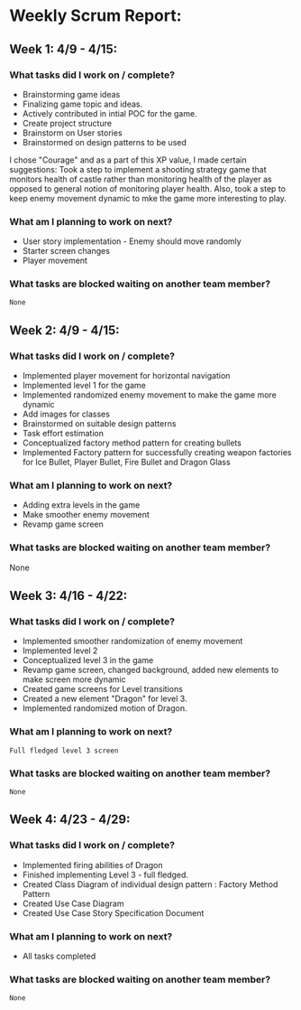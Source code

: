 
# Weekly Scrum Report:

## Week 1: 4/9 - 4/15:
### What tasks did I work on / complete?

 -  Brainstorming game ideas
 -  Finalizing game topic and ideas. 
 -  Actively contributed in intial POC for the game.
 -  Create project structure
 -  Brainstorm on User stories
 -  Brainstormed on design patterns to be used
 
I chose "Courage" and as a part of this XP value, I made certain suggestions:
Took a step to implement a shooting strategy game that monitors health of castle rather than monitoring health of the player as opposed to general notion of monitoring player health. Also, took a step to keep enemy movement dynamic to mke the game more interesting to play.

### What am I planning to work on next?
 -  User story implementation - Enemy should move randomly
 -  Starter screen changes
 -  Player movement

### What tasks are blocked waiting on another team member?
    None

## Week 2: 4/9 - 4/15:
### What tasks did I work on / complete?

 - Implemented player movement for horizontal navigation
 - Implemented level 1 for the game
 - Implemented randomized enemy movement to make the game more dynamic
 - Add images for classes
 - Brainstormed on suitable design patterns 
 - Task effort estimation
 - Conceptualized factory method pattern for creating bullets
 - Implemented Factory pattern for successfully creating weapon factories for Ice Bullet, Player Bullet, Fire Bullet and Dragon Glass
 

### What am I planning to work on next?

 - Adding extra levels in the game
 - Make smoother enemy movement
 - Revamp game screen
 
### What tasks are blocked waiting on another team member? 
None

## Week 3: 4/16 - 4/22:
### What tasks did I work on / complete?
 - 	Implemented smoother randomization of enemy movement
 -  Implemented level 2
 -  Conceptualized level 3 in the game 
 -  Revamp game screen, changed background, added new elements to make screen more dynamic
 - 	Created game screens for Level transitions
 - 	Created a new element "Dragon" for level 3.
 -  Implemented randomized motion of Dragon.

### What am I planning to work on next?
	Full fledged level 3 screen

### What tasks are blocked waiting on another team member?
    None


## Week 4: 4/23 - 4/29:
### What tasks did I work on / complete?

 -  Implemented firing abilities of Dragon
 -  Finished implementing Level 3 - full fledged.
 -  Created Class Diagram of individual design pattern : Factory Method Pattern
 -  Created Use Case Diagram
 -  Created Use Case Story Specification Document 
 

### What am I planning to work on next?
 - 	All tasks completed
    

### What tasks are blocked waiting on another team member?
    None




    


